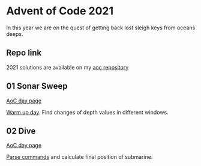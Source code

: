 # Advent of Code 2021
In this year we are on the quest of getting back lost sleigh keys from oceans deeps.

## Repo link
2021 solutions are available on my [aoc repository](https://github.com/insomnes/aoc/tree/main/2021)

## 01 Sonar Sweep
[AoC day page](https://adventofcode.com/2021/day/1)

[Warm up day](01_sonar_sweep.md). Find changes of depth values in different windows.

## 02 Dive
[AoC day page](https://adventofcode.com/2021/day/2)

[Parse commands](02_dive.md) and calculate final position of submarine.
